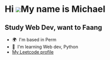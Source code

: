 Hi ![](https://user-images.githubusercontent.com/18350557/176309783-0785949b-9127-417c-8b55-ab5a4333674e.gif)My name is Michael
===============================================================================================================================

Study Web Dev, want to Faang
---------------------------------------

*   🌍  I'm based in Perm
*   🧠  I'm learning Web dev, Python
*   [My Leetcode profile](https://leetcode.com/u/amaglichc/)
